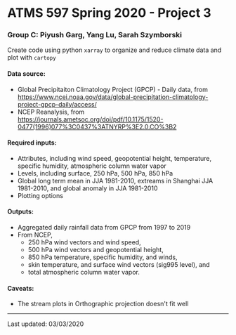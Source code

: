 # ATMS 597 Spring 2020 - Project 3

### Group C: Piyush Garg, Yang Lu, Sarah Szymborski

Create code using python `xarray` to organize and reduce climate data and plot with `cartopy`

#### Data source:
- Global Precipitaiton Climatology Project (GPCP) - Daily data, from https://www.ncei.noaa.gov/data/global-precipitation-climatology-project-gpcp-daily/access/
- NCEP Reanalysis, from https://journals.ametsoc.org/doi/pdf/10.1175/1520-0477(1996)077%3C0437%3ATNYRP%3E2.0.CO%3B2

#### Required inputs:
- Attributes, including wind speed, geopotential height, temperature, specific humidity, atmospheric column water vapor
- Levels, including surface, 250 hPa, 500 hPa, 850 hPa
- Global long term mean in JJA 1981-2010, extreams in Shanghai JJA 1981-2010, and global anomaly in JJA 1981-2010
- Plotting options

#### Outputs:
- Aggregated daily rainfall data from GPCP from 1997 to 2019
- From NCEP,
  - 250 hPa wind vectors and wind speed, 
  - 500 hPa wind vectors and geopotential height,
  - 850 hPa temperature, specific humidity, and winds,
  - skin temperature, and surface wind vectors (sig995 level), and
  - total atmospheric column water vapor.  

#### Caveats:
- The stream plots in Orthographic projection doesn't fit well

------
Last updated: 03/03/2020
